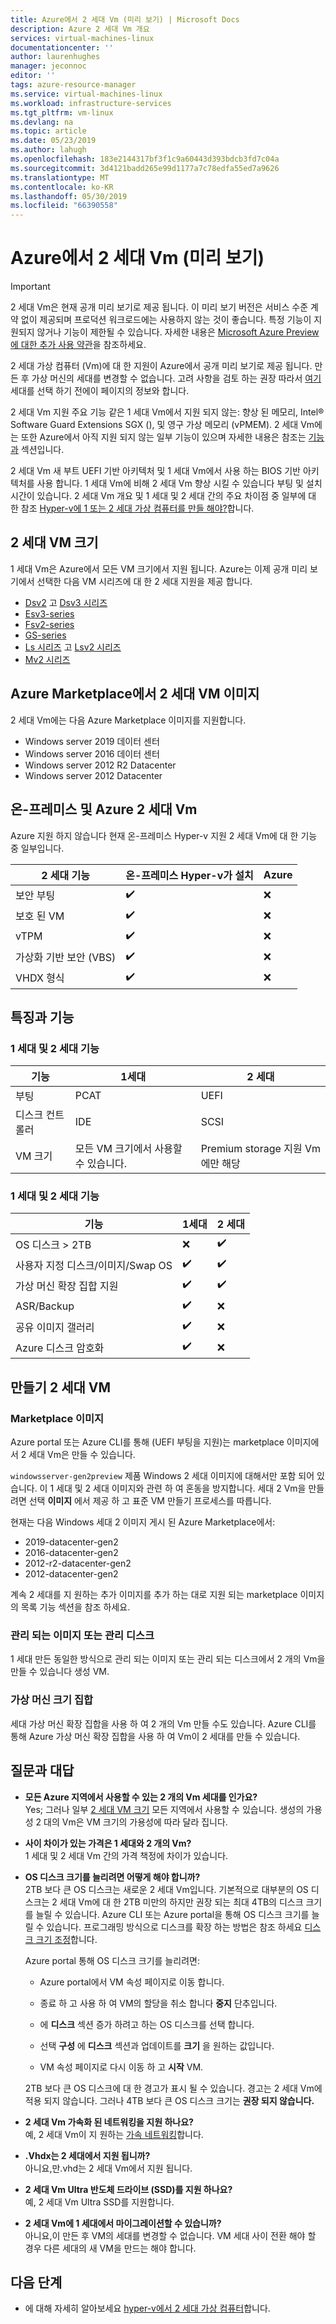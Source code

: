 ```yaml
---
title: Azure에서 2 세대 Vm (미리 보기) | Microsoft Docs
description: Azure 2 세대 Vm 개요
services: virtual-machines-linux
documentationcenter: ''
author: laurenhughes
manager: jeconnoc
editor: ''
tags: azure-resource-manager
ms.service: virtual-machines-linux
ms.workload: infrastructure-services
ms.tgt_pltfrm: vm-linux
ms.devlang: na
ms.topic: article
ms.date: 05/23/2019
ms.author: lahugh
ms.openlocfilehash: 183e2144317bf3f1c9a60443d393bdcb3fd7c04a
ms.sourcegitcommit: 3d4121badd265e99d1177a7c78edfa55ed7a9626
ms.translationtype: MT
ms.contentlocale: ko-KR
ms.lasthandoff: 05/30/2019
ms.locfileid: "66390558"
---
```

# <a name="generation-2-vms-preview-on-azure"></a>Azure에서 2 세대 Vm (미리 보기)

> [!IMPORTANT]
> 2 세대 Vm은 현재 공개 미리 보기로 제공 됩니다.
> 이 미리 보기 버전은 서비스 수준 계약 없이 제공되며 프로덕션 워크로드에는 사용하지 않는 것이 좋습니다. 특정 기능이 지원되지 않거나 기능이 제한될 수 있습니다.
> 자세한 내용은 [Microsoft Azure Preview에 대한 추가 사용 약관](https://azure.microsoft.com/support/legal/preview-supplemental-terms/)을 참조하세요.

2 세대 가상 컴퓨터 (Vm)에 대 한 지원이 Azure에서 공개 미리 보기로 제공 됩니다. 만든 후 가상 머신의 세대를 변경할 수 없습니다. 고려 사항을 검토 하는 권장 따라서 [여기](https://docs.microsoft.com/windows-server/virtualization/hyper-v/plan/should-i-create-a-generation-1-or-2-virtual-machine-in-hyper-v) 세대를 선택 하기 전에이 페이지의 정보와 합니다.

2 세대 Vm 지원 주요 기능 같은 1 세대 Vm에서 지원 되지 않는: 향상 된 메모리, Intel® Software Guard Extensions SGX (), 및 영구 가상 메모리 (vPMEM). 2 세대 Vm에는 또한 Azure에서 아직 지원 되지 않는 일부 기능이 있으며 자세한 내용은 참조는 [기능과](#features-and-capabilities) 섹션입니다.

2 세대 Vm 새 부트 UEFI 기반 아키텍처 및 1 세대 Vm에서 사용 하는 BIOS 기반 아키텍처를 사용 합니다. 1 세대 Vm에 비해 2 세대 Vm 향상 시킬 수 있습니다 부팅 및 설치 시간이 있습니다. 2 세대 Vm 개요 및 1 세대 및 2 세대 간의 주요 차이점 중 일부에 대 한 참조 [Hyper-v에 1 또는 2 세대 가상 컴퓨터를 만들 해야?](https://docs.microsoft.com/windows-server/virtualization/hyper-v/plan/should-i-create-a-generation-1-or-2-virtual-machine-in-hyper-v)합니다.

## <a name="generation-2-vm-sizes"></a>2 세대 VM 크기

1 세대 Vm은 Azure에서 모든 VM 크기에서 지원 됩니다. Azure는 이제 공개 미리 보기에서 선택한 다음 VM 시리즈에 대 한 2 세대 지원을 제공 합니다.

* [Dsv2](https://docs.microsoft.com/azure/virtual-machines/linux/sizes-general#dsv2-series) 고 [Dsv3 시리즈](https://docs.microsoft.com/azure/virtual-machines/linux/sizes-general#dsv3-series-1)
* [Esv3-series](https://docs.microsoft.com/azure/virtual-machines/linux/sizes-memory#esv3-series)
* [Fsv2-series](https://docs.microsoft.com/azure/virtual-machines/linux/sizes-compute#fsv2-series-1)
* [GS-series](https://docs.microsoft.com/azure/virtual-machines/linux/sizes-memory#gs-series)
* [Ls 시리즈](https://docs.microsoft.com/azure/virtual-machines/linux/sizes-previous-gen#ls-series) 고 [Lsv2 시리즈](https://docs.microsoft.com/azure/virtual-machines/linux/sizes-storage#lsv2-series)
* [Mv2 시리즈](https://docs.microsoft.com/azure/virtual-machines/linux/sizes-memory#mv2-series)

## <a name="generation-2-vm-images-in-azure-marketplace"></a>Azure Marketplace에서 2 세대 VM 이미지

2 세대 Vm에는 다음 Azure Marketplace 이미지를 지원합니다.

* Windows server 2019 데이터 센터
* Windows server 2016 데이터 센터
* Windows server 2012 R2 Datacenter
* Windows server 2012 Datacenter

## <a name="on-premises-vs-azure-generation-2-vms"></a>온-프레미스 및 Azure 2 세대 Vm

Azure 지원 하지 않습니다 현재 온-프레미스 Hyper-v 지원 2 세대 Vm에 대 한 기능 중 일부입니다.

| 2 세대 기능                | 온-프레미스 Hyper-v가 설치 | Azure |
|-------------------------------------|---------------------|-------|
| 보안 부팅                         | :heavy_check_mark:  | :x:   |
| 보호 된 VM                         | :heavy_check_mark:  | :x:   |
| vTPM                                | :heavy_check_mark:  | :x:   |
| 가상화 기반 보안 (VBS) | :heavy_check_mark:  | :x:   |
| VHDX 형식                         | :heavy_check_mark:  | :x:   |

## <a name="features-and-capabilities"></a>특징과 기능

### <a name="generation-1-vs-generation-2-features"></a>1 세대 및 2 세대 기능

| 기능 | 1세대 | 2 세대 |
|---------|--------------|--------------|
| 부팅             | PCAT                      | UEFI                               |
| 디스크 컨트롤러 | IDE                       | SCSI                               |
| VM 크기         | 모든 VM 크기에서 사용할 수 있습니다. | Premium storage 지원 Vm에만 해당 |

### <a name="generation-1-vs-generation-2-capabilities"></a>1 세대 및 2 세대 기능

| 기능 | 1세대 | 2 세대 |
|------------|--------------|--------------|
| OS 디스크 > 2TB                    | :x:                        | :heavy_check_mark: |
| 사용자 지정 디스크/이미지/Swap OS         | :heavy_check_mark:         | :heavy_check_mark: |
| 가상 머신 확장 집합 지원 | :heavy_check_mark:         | :heavy_check_mark: |
| ASR/Backup                        | :heavy_check_mark:         | :x:                |
| 공유 이미지 갤러리              | :heavy_check_mark:         | :x:                |
| Azure 디스크 암호화             | :heavy_check_mark:         | :x:                |

## <a name="creating-a-generation-2-vm"></a>만들기 2 세대 VM

### <a name="marketplace-image"></a>Marketplace 이미지

Azure portal 또는 Azure CLI를 통해 (UEFI 부팅을 지원)는 marketplace 이미지에서 2 세대 Vm은 만들 수 있습니다.

`windowsserver-gen2preview` 제품 Windows 2 세대 이미지에 대해서만 포함 되어 있습니다. 이 1 세대 및 2 세대 이미지와 관련 하 여 혼동을 방지합니다. 세대 2 Vm을 만들려면 선택 **이미지** 에서 제공 하 고 표준 VM 만들기 프로세스를 따릅니다.

현재는 다음 Windows 세대 2 이미지 게시 된 Azure Marketplace에서:

* 2019-datacenter-gen2
* 2016-datacenter-gen2
* 2012-r2-datacenter-gen2
* 2012-datacenter-gen2

계속 2 세대를 지 원하는 추가 이미지를 추가 하는 대로 지원 되는 marketplace 이미지의 목록 기능 섹션을 참조 하세요.

### <a name="managed-image-or-managed-disk"></a>관리 되는 이미지 또는 관리 디스크

1 세대 만든 동일한 방식으로 관리 되는 이미지 또는 관리 되는 디스크에서 2 개의 Vm을 만들 수 있습니다 생성 VM.

### <a name="virtual-machine-scale-sets"></a>가상 머신 크기 집합

세대 가상 머신 확장 집합을 사용 하 여 2 개의 Vm 만들 수도 있습니다. Azure CLI를 통해 Azure 가상 머신 확장 집합을 사용 하 여 Vm이 2 세대를 만들 수 있습니다.

## <a name="frequently-asked-questions"></a>질문과 대답

* **모든 Azure 지역에서 사용할 수 있는 2 개의 Vm 세대를 인가요?**  
    Yes; 그러나 일부 [2 세대 VM 크기](#generation-2-vm-sizes) 모든 지역에서 사용할 수 있습니다. 생성의 가용성 2 대의 Vm은 VM 크기의 가용성에 따라 달라 집니다.

* **사이 차이가 있는 가격은 1 세대와 2 개의 Vm?**  
    1 세대 및 2 세대 Vm 간의 가격 책정에 차이가 있습니다.

* **OS 디스크 크기를 늘리려면 어떻게 해야 합니까?**  
  2TB 보다 큰 OS 디스크는 새로운 2 세대 Vm입니다. 기본적으로 대부분의 OS 디스크는 2 세대 Vm에 대 한 2TB 미만의 하지만 권장 되는 최대 4TB의 디스크 크기를 늘릴 수 있습니다. Azure CLI 또는 Azure portal을 통해 OS 디스크 크기를 늘릴 수 있습니다. 프로그래밍 방식으로 디스크를 확장 하는 방법은 참조 하세요 [디스크 크기 조정](expand-disks.md)합니다.

  Azure portal 통해 OS 디스크 크기를 늘리려면:

  * Azure portal에서 VM 속성 페이지로 이동 합니다.

  * 종료 하 고 사용 하 여 VM의 할당을 취소 합니다 **중지** 단추입니다.

  * 에 **디스크** 섹션 증가 하려고 하는 OS 디스크를 선택 합니다.

  * 선택 **구성** 에 **디스크** 섹션과 업데이트를 **크기** 을 원하는 값입니다.
  
  * VM 속성 페이지로 다시 이동 하 고 **시작** VM.

  2TB 보다 큰 OS 디스크에 대 한 경고가 표시 될 수 있습니다. 경고는 2 세대 Vm에 적용 되지 않습니다. 그러나 4TB 보다 큰 OS 디스크 크기는 **권장 되지 않습니다.**

* **2 세대 Vm 가속화 된 네트워킹을 지원 하나요?**  
    예, 2 세대 Vm이 지 원하는 [가속 네트워킹](../../virtual-network/create-vm-accelerated-networking-cli.md)합니다.

* **.Vhdx는 2 세대에서 지원 됩니까?**  
    아니요,만.vhd는 2 세대 Vm에서 지원 됩니다.

* **2 세대 Vm Ultra 반도체 드라이브 (SSD)를 지원 하나요?**  
    예, 2 세대 Vm Ultra SSD를 지원합니다.

* **2 세대 Vm에 1 세대에서 마이그레이션할 수 있습니까?**  
    아니요,이 만든 후 VM의 세대를 변경할 수 없습니다. VM 세대 사이 전환 해야 할 경우 다른 세대의 새 VM을 만드는 해야 합니다.

## <a name="next-steps"></a>다음 단계

* 에 대해 자세히 알아보세요 [hyper-v에서 2 세대 가상 컴퓨터](https://docs.microsoft.com/windows-server/virtualization/hyper-v/plan/should-i-create-a-generation-1-or-2-virtual-machine-in-hyper-v)합니다.
